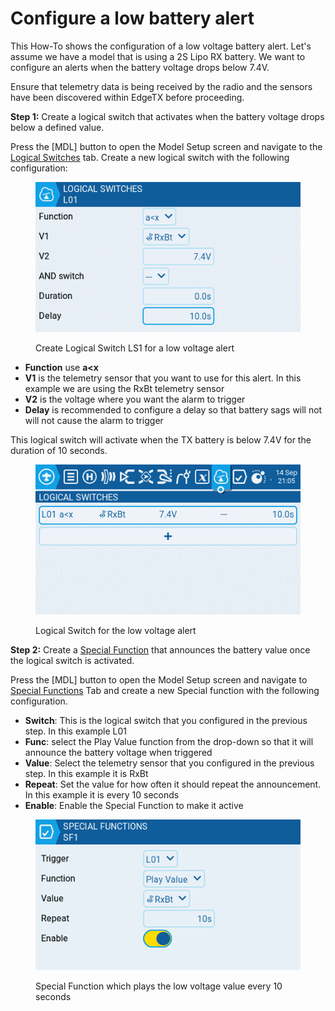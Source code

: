 # Configure a low battery alert

This How-To shows the configuration of a low voltage battery alert. Let's assume we have a model that is using a 2S Lipo RX battery. We want to configure an alerts when the battery voltage drops below 7.4V.

Ensure that telemetry data is being received by the radio and the sensors have been discovered within EdgeTX before proceeding.

**Step 1:** Create a logical switch that activates when the battery voltage drops below a defined value.

Press the \[MDL] button to open the Model Setup screen and navigate to the [Logical Switches](../color-radios/model-settings/logical-switches.md) tab. Create a new logical switch with the following configuration:

<figure><img src="../.gitbook/assets/howto-batt-alert-screen1.png" alt=""><figcaption><p>Create Logical Switch LS1 for a low voltage alert</p></figcaption></figure>

* **Function** use **a\<x**
* **V1** is the telemetry sensor that you want to use for this alert. In this example we are using the RxBt telemetry sensor
* **V2** is the voltage where you want the alarm to trigger
* **Delay** is recommended to configure a delay so that battery sags will not will not cause the alarm to trigger

This logical switch will activate when the TX battery is below 7.4V for the duration of 10 seconds.

<figure><img src="../.gitbook/assets/howto-batt-alert-screen2.png" alt=""><figcaption><p>Logical Switch for the low voltage alert</p></figcaption></figure>

**Step 2:** Create a [Special Function](../color-radios/model-settings/special-functions.md) that announces the battery value once the logical switch is activated.

Press the \[MDL] button to open the Model Setup screen and navigate to [Special Functions](../color-radios/model-settings/special-functions.md) Tab and create a new Special function with the following configuration.

* **Switch**: This is the logical switch that you configured in the previous step. In this example L01
* **Func**: select the Play Value function from the drop-down so that it will announce the battery voltage when triggered
* **Value**: Select the telemetry sensor that you configured in the previous step. In this example it is RxBt
* **Repeat**: Set the value for how often it should repeat the announcement. In this example it is every 10 seconds
* **Enable**: Enable the Special Function to make it active

<figure><img src="../.gitbook/assets/howto-batt-alert-screen3.png" alt=""><figcaption><p>Special Function which plays the low voltage value every 10 seconds</p></figcaption></figure>
